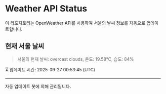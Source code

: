 
# Weather API Status

이 리포지토리는 OpenWeather API를 사용하여 서울의 날씨 정보를 자동으로 업데이트합니다.

## 현재 서울 날씨
> 서울의 현재 날씨: overcast clouds, 온도: 19.58°C, 습도: 84%

⏳ 업데이트 시간: 2025-09-27 00:53:45 (UTC)

---
자동 업데이트 봇에 의해 관리됩니다.
